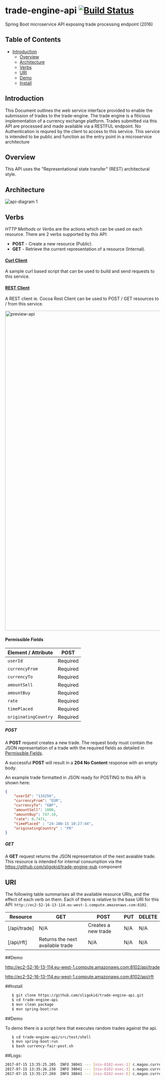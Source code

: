 # trade-engine-api [![Build Status](https://travis-ci.org/sligokid/trade-engine-api.svg?branch=develop)](https://travis-ci.org/sligokid/trade-engine-api)

Spring Boot microservice API exposing trade processing endpoint (2016)

## Table of Contents

- [Introduction](#introduction)
  - [Overview](#overview)
  - [Architecture](#architecture)
  - [Verbs](#verbs)
  - [URI](#uri)
  - [Demo](#demo)
  - [Install](#install)
  
## Introduction

This Document outlines the web service interface provided to enable the submission of trades to the trade-engine.
The trade engine is a fiticious implementation of a currency exchange platform.
Trades submitted via this API are processed and made available via a RESTFUL endpoint.
No Authentication is requred by the client to access to this service.
This service is intended to be public and function as the entry point in a microservice architecture

## Overview

This API uses the "Representational state transfer" (REST) architectural style. 

## Architecture

![api-diagram 1](https://cloud.githubusercontent.com/assets/6519496/17114491/1221077a-52a7-11e6-9e60-bc8515a12aad.png)

## Verbs

*HTTP Methods* or *Verbs* are the actions which can be used on each resource. There are 2 verbs supported by this API:

- **POST** - Create a new resource (Public).
- **GET** - Retrieve the current representation of a resource (Internal).

#### [Curl Client](src/test/shell/currency-fair-post.sh)

A sample curl based script that can be used to build and send requests to this service.

#### [REST Client](https://resttesttest.com/)
A REST client ie. Cocoa Rest Client can be used to POST / GET resources to / from this service. 

<img width="1039" alt="preview-api" src="https://cloud.githubusercontent.com/assets/6519496/17109918/faf2c83c-5291-11e6-938b-ba80fcc7bf3a.png">


#### <a name="trade-permissible-fields"></a>Permissible Fields

| Element / Attribute     | POST      |
| ----------------------- | --------- | 
| `userId`                | Required  |
| `currencyFrom`          | Required  |
| `currencyTo`            | Required  |
| `amountSell`            | Required  |
| `amountBuy`             | Required  |
| `rate`                  | Required  |
| `timePlaced`            | Required  |
| `originatingCountry`    | Required  |

##### POST

A **POST** request creates a new trade. The request body must contain the JSON representation of a trade with the required fields as detailed in [Permissible Fields](#trade-permissible-fields).

A successful **POST** will result in a **204 No Content** response with an empty body. 

An example trade formatted in JSON ready for POSTING to this API is shown here:

``` json
{
    "userId": "134256", 
    "currencyFrom": "EUR", 
    "currencyTo": "GBP", 
    "amountSell": 1000, 
    "amountBuy": 747.10, 
    "rate": 0.7471, 
    "timePlaced" : "24-JAN-15 10:27:44", 
    "originatingCountry" : "FR"
}

```
##### GET

A **GET** request returns the JSON representation of the next avaiable trade.
This resource is intended for internal consumption via the https://github.com/sligokid/trade-engine-pub component

## URI

The following table summarises all the available resource URIs, and the effect of each verb on them. Each of them is relative to the base URI for this API: `http://ec2-52-16-13-114.eu-west-1.compute.amazonaws.com:8102`.

| Resource                                              | GET                                                 | POST                                  | PUT                               | DELETE                                      |
| ----------------------------------------------------- | --------------------------------------------------- | ------------------------------------- | --------------------------------- | ------------------------------------------- |
| [/api/trade]                                          | N/A                                                 | Creates a new trade                   | N/A                               | N/A                                         |
| [/api/rft]                                            | Returns the next available trade                    | N/A                                   | N/A                               | N/A                                         |


##Demo

http://ec2-52-16-13-114.eu-west-1.compute.amazonaws.com:8102/api/trade

http://ec2-52-16-13-114.eu-west-1.compute.amazonaws.com:8102/api/rft

##Install

``` bash
   $ git clone https://github.com/sligokid/trade-engine-api.git
   $ cd trade-engine-api
   $ mvn clean package
   $ mvn spring-boot:run
```

##Demo

To demo there is a script here that executes random trades against the api.

``` bash
   $ cd trade-engine-api/src/test/shell
   $ mvn spring-boot:run
   $ bash currency-fair-post.sh
```

##Logs:

``` bash
2017-07-15 13:35:25.205  INFO 38041 --- [nio-8102-exec-1] c.magoo.currencyfair.api.model.RawTrade  : POST:RawTrade [userId=68987, currencyFrom=AUD, currencyTo=DKK, amountSell=22270.3987, amountBuy=22224.2973, rate=0.5789, timePlaced=2017-07-15 13:35:25, originatingCountry=FR]
2017-07-15 13:35:26.238  INFO 38041 --- [nio-8102-exec-3] c.magoo.currencyfair.api.model.RawTrade  : POST:RawTrade [userId=12990, currencyFrom=EUR, currencyTo=CZK, amountSell=16366.2104, amountBuy=131.2839, rate=0.7727, timePlaced=2017-07-15 13:35:26, originatingCountry=CA]
2017-07-15 13:35:27.269  INFO 38041 --- [nio-8102-exec-5] c.magoo.currencyfair.api.model.RawTrade  : POST:RawTrade [userId=67844, currencyFrom=HKD, currencyTo=HKD, amountSell=1211.3233, amountBuy=20860.1019, rate=0.9811, timePlaced=2017-07-15 13:35:27, originatingCountry=CN]
``` 



